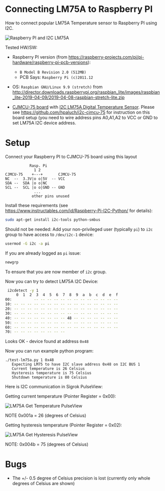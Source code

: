 # Connecting LM75A to Raspberry PI

How to connect popular LM75A Temperature sensor to
Raspberry PI using I2C.


![Raspberry PI and I2C LM75A](https://github.com/hpaluch/pi-lm75a/blob/master/assets/pi-lm75a.jpg?raw=true) 

Tested HW/SW:

* Raspberry PI version (from https://raspberry-projects.com/pi/pi-hardware/raspberry-pi-pcb-versions):
  - `B Model B Revision 2.0 (512MB)`
  - PCB Says: `Raspberry Pi (c)2011.12`

* OS: `Raspbian GNU/Linux 9.9 (stretch)`
  from http://director.downloads.raspberrypi.org/raspbian_lite/images/raspbian_lite-2019-04-09/2019-04-08-raspbian-stretch-lite.zip

* [CJMCU-75 board][CJMCU-75] with [I2C LM75A Digital Temperature Sensor][LM75A].
  Please see https://github.com/hpaluch/i2c-cjmcu-75 for instruction on this board setup (you need to wire address pins A0,A1,A2 to VCC or GND to set
  LM75A I2C device address.

# Setup


Connect your Raspberry PI to CJMCU-75 board using this layout

```
           Rasp. Pi
             1 2
CJMCU-75    +---+       CJMCU-75
NC  --  3.3V|o o|5V  -- VCC
SDA --  SDA |o o|NC
SCL --  SCL |o o|GND -- GND
             ...
            other pins unused
```

Install these requirements (see https://www.instructables.com/id/Raspberry-Pi-I2C-Python/ for details):

```bash
sudo apt-get install i2c-tools python-smbus
```


Should not be needed: Add your non-privileged
user (typically `pi`) to `i2c` group
to have access to `/dev/i2c-1` device:

```bash
usermod -G i2c -a pi
```

If you are already logged as `pi` issue:
```bash
newgrp
```
To ensure that you are now member of `i2c` group.

Now you can try to detect LM75A I2C Device:
```bash
 i2cdetect -y 1
     0  1  2  3  4  5  6  7  8  9  a  b  c  d  e  f
00:          -- -- -- -- -- -- -- -- -- -- -- -- --
10: -- -- -- -- -- -- -- -- -- -- -- -- -- -- -- --
20: -- -- -- -- -- -- -- -- -- -- -- -- -- -- -- --
30: -- -- -- -- -- -- -- -- -- -- -- -- -- -- -- --
40: -- -- -- -- -- -- -- -- 48 -- -- -- -- -- -- --
50: -- -- -- -- -- -- -- -- -- -- -- -- -- -- -- --
60: -- -- -- -- -- -- -- -- -- -- -- -- -- -- -- --
70: -- -- -- -- -- -- -- --
```

Looks OK - device found at address `0x48`

Now you can run example python program:
```
./test-lm75a.py 1 0x48
   Expecting LM75 to have I2C slave address 0x48 on I2C BUS 1
   Current temperature is 26 Celsius
   Hysteresis temperature is 75 Celsius
   Shutdown temperature is 80 Celsius
```

Here is I2C communication in Sigrok PulseView:

Getting current temperature (Pointer Register = 0x00):

![LM75A Get Temperature PulseView](https://github.com/hpaluch/pi-lm75a/blob/master/assets/lm75a-raspberry-get-temp.png?raw=true) 

NOTE 0x001a = 26 (degrees of Celsius)

Getting hysteresis temperature (Pointer Register = 0x02):

![LM75A Get Hysteresis PulseView](https://github.com/hpaluch/pi-lm75a/blob/master/assets/lm75a-raspberry-get-hysteresis.png?raw=true) 

NOTE: 0x004b = 75 (degrees of Celsius)

# Bugs

* The +/- 0.5 degree of Celsius precision is lost (currently
only whole degrees of Celsius are shown)


[LM75A]: http://www.ti.com/lit/ds/symlink/lm75a.pdf
[CJMCU-75]: https://www.amazon.de/gp/product/B01FQWN79W/

